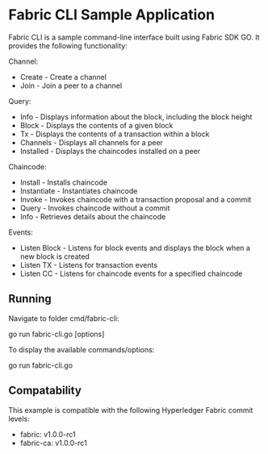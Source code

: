# Fabric CLI Sample Application

Fabric CLI is a sample command-line interface built using Fabric SDK GO. It provides the following functionality:

Channel:
- Create - Create a channel
- Join - Join a peer to a channel

Query:
- Info - Displays information about the block, including the block height
- Block - Displays the contents of a given block
- Tx - Displays the contents of a transaction within a block
- Channels - Displays all channels for a peer
- Installed - Displays the chaincodes installed on a peer

Chaincode:
- Install - Installs chaincode
- Instantiate - Instantiates chaincode
- Invoke - Invokes chaincode with a transaction proposal and a commit
- Query - Invokes chaincode without a commit
- Info - Retrieves details about the chaincode

Events:
- Listen Block - Listens for block events and displays the block when a new block is created
- Listen TX - Listens for transaction events
- Listen CC - Listens for chaincode events for a specified chaincode

## Running
Navigate to folder cmd/fabric-cli:

go run fabric-cli.go <command> <sub-command> [options]

To display the available commands/options:

go run fabric-cli.go

## Compatability

This example is compatible with the following Hyperledger Fabric commit levels:
- fabric: v1.0.0-rc1
- fabric-ca: v1.0.0-rc1
